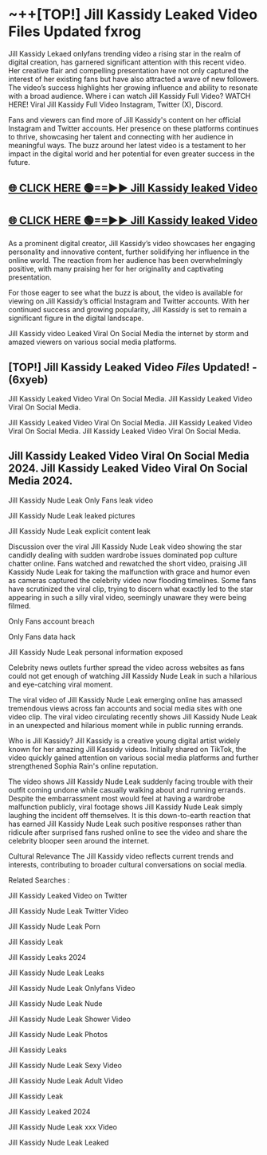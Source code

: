 # ~++[TOP!] Jill Kassidy Leaked Video Files Updated fxrog

 Jill Kassidy Lekaed onlyfans trending video a rising star in the realm of digital creation, has garnered significant attention with this recent video. Her creative flair and compelling presentation have not only captured the interest of her existing fans but have also attracted a wave of new followers. The video’s success highlights her growing influence and ability to resonate with a broad audience.
Where i can watch  Jill Kassidy Full Video? WATCH HERE! Viral  Jill Kassidy Full Video Instagram, Twitter (X), Discord.


Fans and viewers can find more of  Jill Kassidy's content on her official Instagram and Twitter accounts. Her presence on these platforms continues to thrive, showcasing her talent and connecting with her audience in meaningful ways. The buzz around her latest video is a testament to her impact in the digital world and her potential for even greater success in the future.


## [🌐 CLICK HERE 🟢==►►  Jill Kassidy leaked Video ](https://onlyclips.site?title=Jill_Kassidy&ref=git)

## [🌐 CLICK HERE 🟢==►►  Jill Kassidy leaked Video ](https://onlyclips.site?title=Jill_Kassidy&ref=git)


As a prominent digital creator,  Jill Kassidy’s video showcases her engaging personality and innovative content, further solidifying her influence in the online world. The reaction from her audience has been overwhelmingly positive, with many praising her for her originality and captivating presentation.

For those eager to see what the buzz is about, the video is available for viewing on  Jill Kassidy’s official Instagram and Twitter accounts. With her continued success and growing popularity,  Jill Kassidy is set to remain a significant figure in the digital landscape.


  Jill Kassidy video Leaked Viral On Social Media the internet by storm and amazed viewers on various social media platforms.


## [TOP!]  Jill Kassidy Leaked Video *Files* Updated! - (6xyeb) 

 Jill Kassidy Leaked Video Viral On Social Media. Jill Kassidy Leaked Video Viral On Social Media.

 Jill Kassidy Leaked Video Viral On Social Media. Jill Kassidy Leaked Video Viral On Social Media. Jill Kassidy Leaked Video Viral On Social Media.


##  Jill Kassidy Leaked Video Viral On Social Media 2024. Jill Kassidy Leaked Video Viral On Social Media 2024.
 Jill Kassidy Nude Leak Only Fans leak video

 Jill Kassidy Nude Leak leaked pictures

 Jill Kassidy Nude Leak explicit content leak

Discussion over the viral  Jill Kassidy Nude Leak video showing the star candidly dealing with sudden wardrobe issues dominated pop culture chatter online. Fans watched and rewatched the short video, praising  Jill Kassidy Nude Leak for taking the malfunction with grace and humor even as cameras captured the celebrity video now flooding timelines. Some fans have scrutinized the viral clip, trying to discern what exactly led to the star appearing in such a silly viral video, seemingly unaware they were being filmed.


Only Fans account breach

Only Fans data hack

 Jill Kassidy Nude Leak personal information exposed

Celebrity news outlets further spread the video across websites as fans could not get enough of watching  Jill Kassidy Nude Leak in such a hilarious and eye-catching viral moment.


The viral video of  Jill Kassidy Nude Leak emerging online has amassed tremendous views across fan accounts and social media sites with one video clip. The viral video circulating recently shows  Jill Kassidy Nude Leak in an unexpected and hilarious moment while in public running errands.


Who is  Jill Kassidy?  Jill Kassidy is a creative young digital artist widely known for her amazing  Jill Kassidy videos. Initially shared on TikTok, the video quickly gained attention on various social media platforms and further strengthened Sophia Rain's online reputation.

The video shows  Jill Kassidy Nude Leak suddenly facing trouble with their outfit coming undone while casually walking about and running errands. Despite the embarrassment most would feel at having a wardrobe malfunction publicly, viral footage shows  Jill Kassidy Nude Leak simply laughing the incident off themselves. It is this down-to-earth reaction that has earned  Jill Kassidy Nude Leak such positive responses rather than ridicule after surprised fans rushed online to see the video and share the celebrity blooper seen around the internet.

Cultural Relevance The  Jill Kassidy video reflects current trends and interests, contributing to broader cultural conversations on social media.

Related Searches :

 Jill Kassidy Leaked Video on Twitter

 Jill Kassidy Nude Leak Twitter Video

 Jill Kassidy Nude Leak Porn

 Jill Kassidy Leak 

 Jill Kassidy Leaks 2024

 Jill Kassidy Nude Leak Leaks

 Jill Kassidy Nude Leak Onlyfans Video

 Jill Kassidy Nude Leak Nude

 Jill Kassidy Nude Leak Shower Video

 Jill Kassidy Nude Leak Photos

 Jill Kassidy Leaks

 Jill Kassidy Nude Leak Sexy Video

 Jill Kassidy Nude Leak Adult Video

 Jill Kassidy Leak

 Jill Kassidy Leaked 2024

 Jill Kassidy Nude Leak xxx Video

 Jill Kassidy Nude Leak Leaked